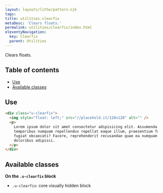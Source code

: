 ```yaml
---
layout: layouts/lithe/pattern.njk
tags:
title: utilities.clearfix
metaDesc: 'Clears floats.'
permalink: utilities/clearfix/index.html
eleventyNavigation:
  key: Clearfix
  parent: Utilities
---
```


Clears floats.

## Table of contents

- [Use](#use)
- [Available classes](#available-classes)

## Use

```html
<div class="u-clearfix">
  <img style="float: left;" src="//placehold.it/120x120" alt="" />
  <p>
    Lorem ipsum dolor sit amet consectetur adipisicing elit. Assumenda
    temporibus numquam repellendus repellat eaque illum, praesentium facere iure
    fugiat obcaecati? Facere, reprehenderit recusandae quae ea numquam id ut
    doloribus adipisci.
  </p>
</div>
```

## Available classes

**On the `.u-clearfix` block**

- `.u-clearfix`: core visually hidden block

